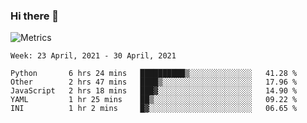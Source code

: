 ### Hi there 👋

![Metrics](https://github.com/radoapx/radoapx/blob/main/github-metrics.svg)

<!--START_SECTION:waka-->
```text
Week: 23 April, 2021 - 30 April, 2021

Python       6 hrs 24 mins   ██████████▒░░░░░░░░░░░░░░   41.28 % 
Other        2 hrs 47 mins   ████▒░░░░░░░░░░░░░░░░░░░░   17.96 % 
JavaScript   2 hrs 18 mins   ███▓░░░░░░░░░░░░░░░░░░░░░   14.90 % 
YAML         1 hr 25 mins    ██▒░░░░░░░░░░░░░░░░░░░░░░   09.22 % 
INI          1 hr 2 mins     █▓░░░░░░░░░░░░░░░░░░░░░░░   06.65 % 
```
<!--END_SECTION:waka-->

<!--
**radoapx/radoapx** is a ✨ _special_ ✨ repository because its `README.md` (this file) appears on your GitHub profile.

Here are some ideas to get you started:

- 🔭 I’m currently working on ...
- 🌱 I’m currently learning ...
- 👯 I’m looking to collaborate on ...
- 🤔 I’m looking for help with ...
- 💬 Ask me about ...
- 📫 How to reach me: ...
- 😄 Pronouns: ...
- ⚡ Fun fact: ...
-->
